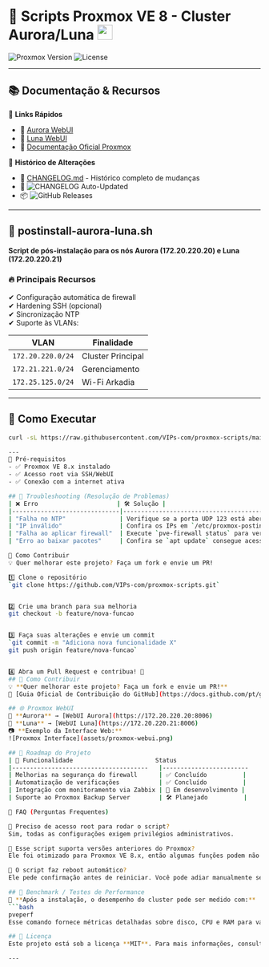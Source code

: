# 🚀 Scripts Proxmox VE 8 - Cluster Aurora/Luna <img src="assets/proxmox-icon.png" width="30">
![Proxmox Version](https://img.shields.io/badge/Proxmox-8.x-orange)
![License](https://img.shields.io/badge/license-MIT-blue)

---

## 📚 Documentação & Recursos
📌 **Links Rápidos**
- 🔗 [Aurora WebUI](https://172.20.220.20:8006)
- 🔗 [Luna WebUI](https://172.20.220.21:8006)
- 📖 [Documentação Oficial Proxmox](https://pve.proxmox.com/wiki/Main_Page)

📌 **Histórico de Alterações**
- 📜 [CHANGELOG.md](CHANGELOG.md) - Histórico completo de mudanças
- 🔄 ![CHANGELOG Auto-Updated](https://img.shields.io/badge/CHANGELOG-auto--updated-brightgreen)
- 📦 ![GitHub Releases](https://img.shields.io/github/v/release/VIPs-com/proxmox-scripts?include_prereleases)

---

## 📌 postinstall-aurora-luna.sh
**Script de pós-instalação para os nós Aurora (172.20.220.20) e Luna (172.20.220.21)**

### 🔥 Principais Recursos
✔ Configuração automática de firewall  
✔ Hardening SSH (opcional)  
✔ Sincronização NTP  
✔ Suporte às VLANs:

| VLAN                | Finalidade           |
|---------------------|----------------------|
| `172.20.220.0/24`   | Cluster Principal    |
| `172.21.221.0/24`   | Gerenciamento        |
| `172.25.125.0/24`   | Wi-Fi Arkadia        |

---

## 🚀 Como Executar
```bash
curl -sL https://raw.githubusercontent.com/VIPs-com/proxmox-scripts/main/proxmox-postinstall-aurora-luna.sh | bash

---
📌 Pré-requisitos
- ✅ Proxmox VE 8.x instalado
- ✅ Acesso root via SSH/WebUI
- ✅ Conexão com a internet ativa

## 🔄 Troubleshooting (Resolução de Problemas)
| ❌ Erro                      | 🛠️ Solução |
|------------------------------|-------------------------------------------------------|
| "Falha no NTP"               | Verifique se a porta UDP 123 está aberta no firewall  |
| "IP inválido"                | Confira os IPs em `/etc/proxmox-postinstall.conf`     |
| "Falha ao aplicar firewall"  | Execute `pve-firewall status` para verificar logs     |
| "Erro ao baixar pacotes"     | Confira se `apt update` consegue acessar repositórios |

🤝 Como Contribuir
💡 Quer melhorar este projeto? Faça um fork e envie um PR!

1️⃣ Clone o repositório
`git clone https://github.com/VIPs-com/proxmox-scripts.git`


2️⃣ Crie uma branch para sua melhoria
git checkout -b feature/nova-funcao


3️⃣ Faça suas alterações e envie um commit
`git commit -m "Adiciona nova funcionalidade X"
git push origin feature/nova-funcao`


4️⃣ Abra um Pull Request e contribua! 🚀
## 🤝 Como Contribuir
💡 **Quer melhorar este projeto? Faça um fork e envie um PR!**
🔗 [Guia Oficial de Contribuição do GitHub](https://docs.github.com/pt/get-started/quickstart/contributing-to-projects)

## 🌐 Proxmox WebUI  
🔹 **Aurora** → [WebUI Aurora](https://172.20.220.20:8006)  
🔹 **Luna** → [WebUI Luna](https://172.20.220.21:8006)  
📷 **Exemplo da Interface Web:**  
![Proxmox Interface](assets/proxmox-webui.png)

## 🚧 Roadmap do Projeto
| 📌 Funcionalidade                       Status                   
|--------------------------------------   |------------------------
| Melhorias na segurança do firewall      | ✅ Concluído          |
| Automatização de verificações           | ✅ Concluído          |
| Integração com monitoramento via Zabbix | 🚀 Em desenvolvimento |
| Suporte ao Proxmox Backup Server        | 🛠️ Planejado          |

📌 FAQ (Perguntas Frequentes)

🔹 Preciso de acesso root para rodar o script?
Sim, todas as configurações exigem privilégios administrativos.

🔹 Esse script suporta versões anteriores do Proxmox?
Ele foi otimizado para Proxmox VE 8.x, então algumas funções podem não funcionar corretamente em versões mais antigas.

🔹 O script faz reboot automático?
Ele pede confirmação antes de reiniciar. Você pode adiar manualmente se precisar.

## 🎯 Benchmark / Testes de Performance
🔹 **Após a instalação, o desempenho do cluster pode ser medido com:**
```bash
pveperf
Esse comando fornece métricas detalhadas sobre disco, CPU e RAM para validar melhorias no sistema.

## 📝 Licença
Este projeto está sob a licença **MIT**. Para mais informações, consulte o arquivo [LICENSE](LICENSE).

---

